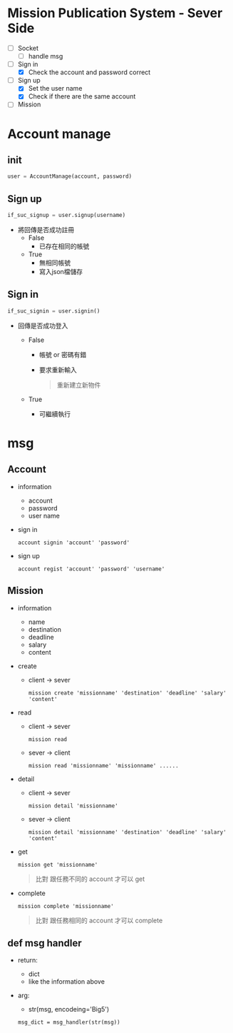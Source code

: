 # Mission Publication System - Sever Side

- [ ] Socket
  - [ ] handle msg
- [ ] Sign in
  - [x] Check the account and password correct
- [ ] Sign up 
  - [x] Set the user name
  - [x] Check if there are the same account
- [ ] Mission

# Account manage

## init 

```python
user = AccountManage(account, password)
```

## Sign up

```python
if_suc_signup = user.signup(username)
```

- 將回傳是否成功註冊
  - False
    - 已存在相同的帳號
  - True
    - 無相同帳號
    - 寫入json檔儲存

## Sign in

```python
if_suc_signin = user.signin()
```

- 回傳是否成功登入

  - False

    - 帳號 or 密碼有錯

    - 要求重新輸入

      > 重新建立新物件

  - True

    - 可繼續執行

# msg

## Account
- information
    - account
    - password
    - user name

- sign in
    ```python=
    account signin 'account' 'password'
    ```

- sign up
    ```python=
    account regist 'account' 'password' 'username'
    ```

## Mission

- information
    - name
    - destination
    - deadline
    - salary
    - content

- create
    - client -> sever
        ```python=
        mission create 'missionname' 'destination' 'deadline' 'salary' 'content'
        ```

- read
    - client -> sever
        ```python=
        mission read
        ```
    - sever -> client
        ```python=
        mission read 'missionname' 'missionname' ......
        ```

- detail
    - client -> sever
        ```python=
        mission detail 'missionname'
        ```
    - sever -> client
        ```python=
        mission detail 'missionname' 'destination' 'deadline' 'salary' 'content'
        ```

- get
    ```python=
    mission get 'missionname'
    ```
    > 比對 跟任務不同的 account 才可以 get

- complete
    ```python=
    mission complete 'missionname'
    ```
    > 比對 跟任務相同的 account 才可以 complete

## def msg handler

- return: 
    - dict
    - like the information above

- arg: 
    - str(msg, encodeing='Big5')

    ```python=
    msg_dict = msg_handler(str(msg))
    ```

